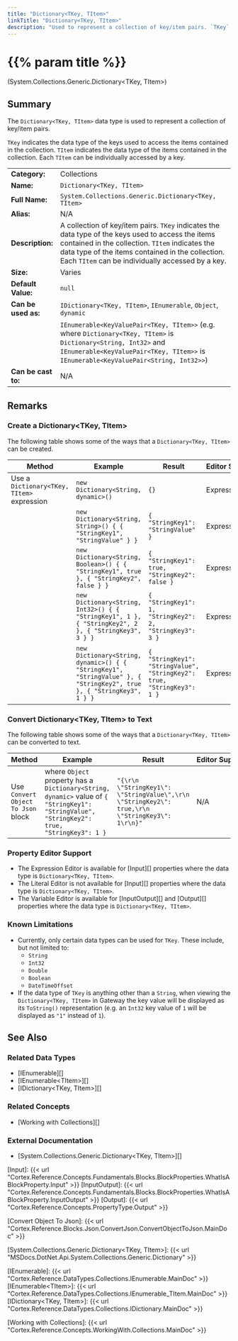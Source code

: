 ```yaml
---
title: "Dictionary<TKey, TItem>"
linkTitle: "Dictionary<TKey, TItem>"
description: "Used to represent a collection of key/item pairs. `TKey` indicates the data type of the keys used to access the items contained in the collection. `TItem` indicates the data type of the items contained in the collection. Each `TItem` can be individually accessed by a key."
---
```


# {{% param title %}}

<p class="namespace">(System.Collections.Generic.Dictionary&lt;TKey, TItem&gt;)</p>

## Summary

The `Dictionary<TKey, TItem>` data type is used to represent a collection of key/item pairs.

`TKey` indicates the data type of the keys used to access the items contained in the collection. `TItem` indicates the data type of the items contained in the collection. Each `TItem` can be individually accessed by a key.

| | |
|-|-|
| **Category:**          | Collections                                                   |
| **Name:**              | `Dictionary<TKey, TItem>`                                     |
| **Full Name:**         | `System.Collections.Generic.Dictionary<TKey, TItem>`          |
| **Alias:**             | N/A                                                           |
| **Description:**       | A collection of key/item pairs. `TKey` indicates the data type of the keys used to access the items contained in the collection. `TItem` indicates the data type of the items contained in the collection. Each `TItem` can be individually accessed by a key.                                                                                     |
| **Size:**              | Varies                                                        |
| **Default Value:**     | `null`                                                        |
| **Can be used as:**    | `IDictionary<TKey, TItem>`, `IEnumerable`, `Object`, `dynamic` |
|                        | `IEnumerable<KeyValuePair<TKey, TItem>>` (e.g. where `Dictionary<TKey, TItem>` is `Dictionary<String, Int32>` and `IEnumerable<KeyValuePair<TKey, TItem>>` is `IEnumerable<KeyValuePair<String, Int32>>`) |
| **Can be cast to:**    |  N/A |

## Remarks

### Create a Dictionary&lt;TKey, TItem&gt;

The following table shows some of the ways that a `Dictionary<TKey, TItem>` can be created.

| Method | Example | Result | Editor&nbsp;Support | Notes |
|-|-|-|-|-|
| Use a `Dictionary<TKey, TItem>` expression | `new Dictionary<String, dynamic>()` | `{}` | Expression | `Dictionary<String, dynamic>` containing zero items |
| | `new Dictionary<String, String>() { { "StringKey1", "StringValue" } }` | `{ "StringKey1": "StringValue" }` | Expression | `Dictionary<String, String>` containing one String item with a String key |
| | `new Dictionary<String, Boolean>() { { "StringKey1", true }, { "StringKey2", false } }` | `{ "StringKey1": true, "StringKey2": false }` | Expression | `Dictionary<String, Boolean>` containing two Boolean items with String keys |
| | `new Dictionary<String, Int32>() { { "StringKey1", 1 }, { "StringKey2", 2 }, { "StringKey3", 3 } }`| `{ "StringKey1": 1, "StringKey2": 2, "StringKey3": 3 }` | Expression | `Dictionary<String, Int32>` containing three Int32 item with String keys|
| | `new Dictionary<String, dynamic>() { { "StringKey1", "StringValue" }, { "StringKey2", true }, { "StringKey3", 1 } }`| `{ "StringKey1": "StringValue", "StringKey2": true, "StringKey3": 1 }` | Expression | `Dictionary<String, dynamic>` containing a String item, a Boolean item and an Int32 item with String keys |

### Convert Dictionary&lt;TKey, TItem&gt; to Text

The following table shows some of the ways that a `Dictionary<TKey, TItem>` can be converted to text.

| Method | Example | Result | Editor&nbsp;Support | Notes |
|-|-|-|-|-|
| Use `Convert Object To Json` block    | where `Object` property has a `Dictionary<String, dynamic>` value of `{ "StringKey1": "StringValue", "StringKey2": true, "StringKey3": 1 }` | `"{\r\n  \"StringKey1\": \"StringValue\",\r\n  \"StringKey2\": true,\r\n  \"StringKey3\": 1\r\n}"` | N/A | See [Convert Object To Json][] |

### Property Editor Support

* The Expression Editor is available for [Input][] properties where the data type is `Dictionary<TKey, TItem>`.
* The Literal Editor is not available for [Input][] properties where the data type is `Dictionary<TKey, TItem>`.
* The Variable Editor is available for [InputOutput][] and [Output][] properties where the data type is `Dictionary<TKey, TItem>`.

### Known Limitations

* Currently, only certain data types can be used for `TKey`. These include, but not limited to:
  * `String`
  * `Int32`
  * `Double`
  * `Boolean`
  * `DateTimeOffset`
* If the data type of `TKey` is anything other than a `String`, when viewing the `Dictionary<TKey, TItem>` in Gateway the key value will be displayed as its `ToString()` representation (e.g. an `Int32` key value of `1` will be displayed as `"1"` instead of `1`).

## See Also

### Related Data Types

* [IEnumerable][]
* [IEnumerable&lt;TItem&gt;][]
* [IDictionary&lt;TKey, TItem&gt;][]

### Related Concepts

* [Working with Collections][]

### External Documentation

* [System.Collections.Generic.Dictionary&lt;TKey, TItem&gt;][]

[Input]: {{< url "Cortex.Reference.Concepts.Fundamentals.Blocks.BlockProperties.WhatIsABlockProperty.Input" >}}
[InputOutput]: {{< url "Cortex.Reference.Concepts.Fundamentals.Blocks.BlockProperties.WhatIsABlockProperty.InputOutput" >}}
[Output]: {{< url "Cortex.Reference.Concepts.PropertyType.Output" >}}

[Convert Object To Json]: {{< url "Cortex.Reference.Blocks.Json.ConvertJson.ConvertObjectToJson.MainDoc" >}}

[System.Collections.Generic.Dictionary&lt;TKey, TItem&gt;]: {{< url "MSDocs.DotNet.Api.System.Collections.Generic.Dictionary" >}}

[IEnumerable]: {{< url "Cortex.Reference.DataTypes.Collections.IEnumerable.MainDoc" >}}
[IEnumerable&lt;TItem&gt;]: {{< url "Cortex.Reference.DataTypes.Collections.IEnumerable_TItem.MainDoc" >}}
[IDictionary&lt;TKey, TItem&gt;]: {{< url "Cortex.Reference.DataTypes.Collections.IDictionary.MainDoc" >}}

[Working with Collections]: {{< url "Cortex.Reference.Concepts.WorkingWith.Collections.MainDoc" >}}
